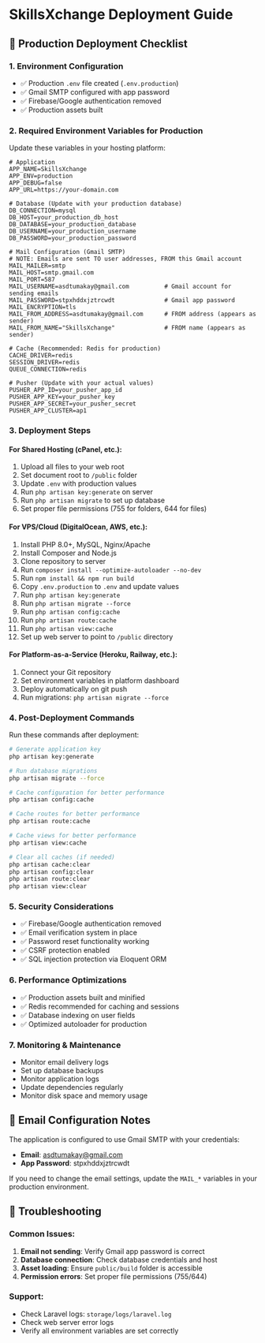 # SkillsXchange Deployment Guide

## 🚀 Production Deployment Checklist

### 1. Environment Configuration
- ✅ Production `.env` file created (`.env.production`)
- ✅ Gmail SMTP configured with app password
- ✅ Firebase/Google authentication removed
- ✅ Production assets built

### 2. Required Environment Variables for Production

Update these variables in your hosting platform:

```env
# Application
APP_NAME=SkillsXchange
APP_ENV=production
APP_DEBUG=false
APP_URL=https://your-domain.com

# Database (Update with your production database)
DB_CONNECTION=mysql
DB_HOST=your_production_db_host
DB_DATABASE=your_production_database
DB_USERNAME=your_production_username
DB_PASSWORD=your_production_password

# Mail Configuration (Gmail SMTP)
# NOTE: Emails are sent TO user addresses, FROM this Gmail account
MAIL_MAILER=smtp
MAIL_HOST=smtp.gmail.com
MAIL_PORT=587
MAIL_USERNAME=asdtumakay@gmail.com          # Gmail account for sending emails
MAIL_PASSWORD=stpxhddxjztrcwdt              # Gmail app password
MAIL_ENCRYPTION=tls
MAIL_FROM_ADDRESS=asdtumakay@gmail.com      # FROM address (appears as sender)
MAIL_FROM_NAME="SkillsXchange"              # FROM name (appears as sender)

# Cache (Recommended: Redis for production)
CACHE_DRIVER=redis
SESSION_DRIVER=redis
QUEUE_CONNECTION=redis

# Pusher (Update with your actual values)
PUSHER_APP_ID=your_pusher_app_id
PUSHER_APP_KEY=your_pusher_key
PUSHER_APP_SECRET=your_pusher_secret
PUSHER_APP_CLUSTER=ap1
```

### 3. Deployment Steps

#### For Shared Hosting (cPanel, etc.):
1. Upload all files to your web root
2. Set document root to `/public` folder
3. Update `.env` with production values
4. Run `php artisan key:generate` on server
5. Run `php artisan migrate` to set up database
6. Set proper file permissions (755 for folders, 644 for files)

#### For VPS/Cloud (DigitalOcean, AWS, etc.):
1. Install PHP 8.0+, MySQL, Nginx/Apache
2. Install Composer and Node.js
3. Clone repository to server
4. Run `composer install --optimize-autoloader --no-dev`
5. Run `npm install && npm run build`
6. Copy `.env.production` to `.env` and update values
7. Run `php artisan key:generate`
8. Run `php artisan migrate --force`
9. Run `php artisan config:cache`
10. Run `php artisan route:cache`
11. Run `php artisan view:cache`
12. Set up web server to point to `/public` directory

#### For Platform-as-a-Service (Heroku, Railway, etc.):
1. Connect your Git repository
2. Set environment variables in platform dashboard
3. Deploy automatically on git push
4. Run migrations: `php artisan migrate --force`

### 4. Post-Deployment Commands

Run these commands after deployment:

```bash
# Generate application key
php artisan key:generate

# Run database migrations
php artisan migrate --force

# Cache configuration for better performance
php artisan config:cache

# Cache routes for better performance
php artisan route:cache

# Cache views for better performance
php artisan view:cache

# Clear all caches (if needed)
php artisan cache:clear
php artisan config:clear
php artisan route:clear
php artisan view:clear
```

### 5. Security Considerations

- ✅ Firebase/Google authentication removed
- ✅ Email verification system in place
- ✅ Password reset functionality working
- ✅ CSRF protection enabled
- ✅ SQL injection protection via Eloquent ORM

### 6. Performance Optimizations

- ✅ Production assets built and minified
- ✅ Redis recommended for caching and sessions
- ✅ Database indexing on user fields
- ✅ Optimized autoloader for production

### 7. Monitoring & Maintenance

- Monitor email delivery logs
- Set up database backups
- Monitor application logs
- Update dependencies regularly
- Monitor disk space and memory usage

## 📧 Email Configuration Notes

The application is configured to use Gmail SMTP with your credentials:
- **Email**: asdtumakay@gmail.com
- **App Password**: stpxhddxjztrcwdt

If you need to change the email settings, update the `MAIL_*` variables in your production environment.

## 🔧 Troubleshooting

### Common Issues:
1. **Email not sending**: Verify Gmail app password is correct
2. **Database connection**: Check database credentials and host
3. **Asset loading**: Ensure `public/build` folder is accessible
4. **Permission errors**: Set proper file permissions (755/644)

### Support:
- Check Laravel logs: `storage/logs/laravel.log`
- Check web server error logs
- Verify all environment variables are set correctly
